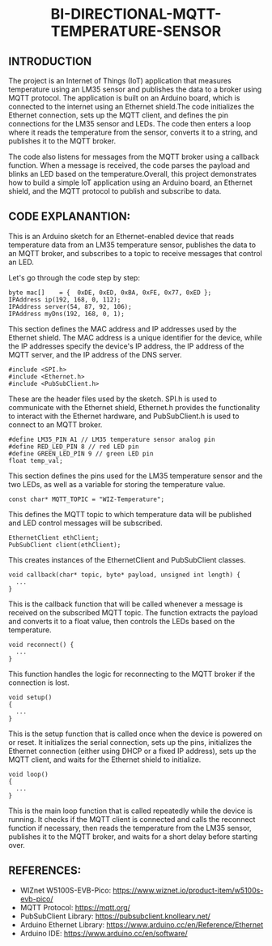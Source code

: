 <h1 align='center'> BI-DIRECTIONAL-MQTT-TEMPERATURE-SENSOR</h1>

## INTRODUCTION

The project is an Internet of Things (IoT) application that measures temperature using an LM35 sensor and publishes the data to a broker using MQTT protocol. The application is built on an Arduino board, which is connected to the internet using an Ethernet shield.The code initializes the Ethernet connection, sets up the MQTT client, and defines the pin connections for the LM35 sensor and LEDs. The code then enters a loop where it reads the temperature from the sensor, converts it to a string, and publishes it to the MQTT broker.

The code also listens for messages from the MQTT broker using a callback function. When a message is received, the code parses the payload and blinks an LED based on the temperature.Overall, this project demonstrates how to build a simple IoT application using an Arduino board, an Ethernet shield, and the MQTT protocol to publish and subscribe to data.


## CODE EXPLANANTION:
This is an Arduino sketch for an Ethernet-enabled device that reads temperature data from an LM35 temperature sensor, publishes the data to an MQTT broker, and subscribes to a topic to receive messages that control an LED.

Let's go through the code step by step:

```
byte mac[]    = {  0xDE, 0xED, 0xBA, 0xFE, 0x77, 0xED };
IPAddress ip(192, 168, 0, 112);
IPAddress server(54, 87, 92, 106);
IPAddress myDns(192, 168, 0, 1);
```

This section defines the MAC address and IP addresses used by the Ethernet shield. The MAC address is a unique identifier for the device, while the IP addresses specify the device's IP address, the IP address of the MQTT server, and the IP address of the DNS server.

```
#include <SPI.h>
#include <Ethernet.h>
#include <PubSubClient.h>
```

These are the header files used by the sketch. SPI.h is used to communicate with the Ethernet shield, Ethernet.h provides the functionality to interact with the Ethernet hardware, and PubSubClient.h is used to connect to an MQTT broker.

```
#define LM35_PIN A1 // LM35 temperature sensor analog pin
#define RED_LED_PIN 8 // red LED pin
#define GREEN_LED_PIN 9 // green LED pin
float temp_val;
```
This section defines the pins used for the LM35 temperature sensor and the two LEDs, as well as a variable for storing the temperature value.

```
const char* MQTT_TOPIC = "WIZ-Temperature";
```

This defines the MQTT topic to which temperature data will be published and LED control messages will be subscribed.

```
EthernetClient ethClient;
PubSubClient client(ethClient);
```
This creates instances of the EthernetClient and PubSubClient classes.

```
void callback(char* topic, byte* payload, unsigned int length) {
  ...
}
```
This is the callback function that will be called whenever a message is received on the subscribed MQTT topic. The function extracts the payload and converts it to a float value, then controls the LEDs based on the temperature.

```
void reconnect() {
  ...
}
```
This function handles the logic for reconnecting to the MQTT broker if the connection is lost.

```
void setup()
{
  ...
}

```

This is the setup function that is called once when the device is powered on or reset. It initializes the serial connection, sets up the pins, initializes the Ethernet connection (either using DHCP or a fixed IP address), sets up the MQTT client, and waits for the Ethernet shield to initialize.

```
void loop()
{
  ...
}
```
This is the main loop function that is called repeatedly while the device is running. It checks if the MQTT client is connected and calls the reconnect function if necessary, then reads the temperature from the LM35 sensor, publishes it to the MQTT broker, and waits for a short delay before starting over.

## REFERENCES:

- WIZnet W5100S-EVB-Pico: https://www.wiznet.io/product-item/w5100s-evb-pico/
- MQTT Protocol: https://mqtt.org/
- PubSubClient Library: https://pubsubclient.knolleary.net/
- Arduino Ethernet Library: https://www.arduino.cc/en/Reference/Ethernet
- Arduino IDE: https://www.arduino.cc/en/software/
